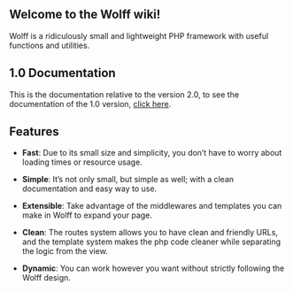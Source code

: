 
## Welcome to the Wolff wiki!

Wolff is a ridiculously small and lightweight PHP framework with useful functions and utilities.

## 1.0 Documentation

This is the documentation relative to the version 2.0, to see the documentation of the 1.0 version, [click here](https://getwolff.com/doc/1.x/home).

## Features

* **Fast**: Due to its small size and simplicity, you don’t have to worry about loading times or resource usage.

* **Simple**: It’s not only small, but simple as well; with a clean documentation and easy way to use.

* **Extensible**: Take advantage of the middlewares and templates you can make in Wolff to expand your page.

* **Clean**: The routes system allows you to have clean and friendly URLs, and the template system makes the php code cleaner while separating the logic from the view.

* **Dynamic**: You can work however you want without strictly following the Wolff design.
